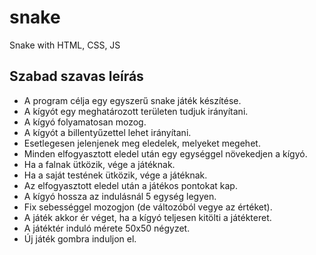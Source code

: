 # snake
Snake with HTML, CSS, JS

## Szabad szavas leírás
* A program célja egy egyszerű snake játék készítése.
* A kígyót egy meghatározott területen tudjuk irányítani.
* A kígyó folyamatosan mozog.
* A kígyót a billentyűzettel lehet irányítani.
* Esetlegesen jelenjenek meg eledelek, melyeket megehet.
* Minden elfogyasztott eledel után egy egységgel növekedjen a kígyó.
* Ha a falnak ütközik, vége a játéknak.
* Ha a saját testének ütközik, vége a játéknak.
* Az elfogyasztott eledel után a játékos pontokat kap.
* A kígyó hossza az indulásnál 5 egység legyen.
* Fix sebességgel mozogjon (de változóból vegye az értéket).
* A játék akkor ér véget, ha a kígyó teljesen kitölti a játékteret.
* A játéktér induló mérete 50x50 négyzet.
* Új játék gombra induljon el.

